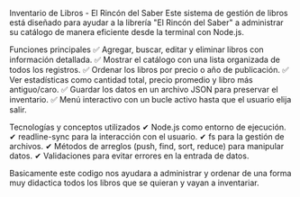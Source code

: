 Inventario de Libros - El Rincón del Saber Este sistema de gestión de libros está diseñado para ayudar a la librería "El Rincón del Saber" a administrar su catálogo de manera eficiente desde la terminal con Node.js.

Funciones principales 
✅ Agregar, buscar, editar y eliminar libros con información detallada. 
✅ Mostrar el catálogo con una lista organizada de todos los registros. 
✅ Ordenar los libros por precio o año de publicación. 
✅ Ver estadísticas como cantidad total, precio promedio y libro más antiguo/caro. 
✅ Guardar los datos en un archivo JSON para preservar el inventario. 
✅ Menú interactivo con un bucle activo hasta que el usuario elija salir.

Tecnologías y conceptos utilizados 
✔ Node.js como entorno de ejecución. 
✔ readline-sync para la interacción con el usuario. 
✔ fs para la gestión de archivos. 
✔ Métodos de arreglos (push, find, sort, reduce) para manipular datos. 
✔ Validaciones para evitar errores en la entrada de datos.

Basicamente este codigo nos ayudara a administrar y ordenar de una forma muy didactica todos los libros que se quieran y vayan a inventariar.
